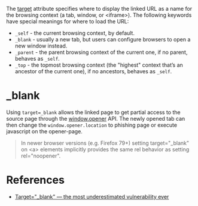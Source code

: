 The [target](https://developer.mozilla.org/en-US/docs/Web/HTML/Element/a) attribute specifies where to display the linked URL as a name for the browsing context (a tab, window, or &lt;iframe&gt;). The following keywords have special meanings for where to load the URL:
- `_self` -  the current browsing context, by default.
- `_blank` - usually a new tab, but users can configure browsers to open a new window instead.
- `_parent` - the parent browsing context of the current one, if no parent, behaves as `_self`.
- `_top` - the topmost browsing context (the "highest" context that’s an ancestor of the current one), if no ancestors, behaves as `_self`.

# _blank

Using `target=_blank` allows the linked page to get partial access to the source page through the [window.opener](https://developer.mozilla.org/en-US/docs/Web/API/Window/opener) API. The newly opened tab can then change the `window.opener.location` to phishing page or execute javascript on the opener-page.

> In newer browser versions (e.g. Firefox 79+) setting target="_blank" on &lt;a&gt; elements implicitly provides the same rel behavior as setting rel="noopener".

# References

- [Target="_blank" — the most underestimated vulnerability ever](https://medium.com/@jitbit/target-blank-the-most-underestimated-vulnerability-ever-96e328301f4c)
